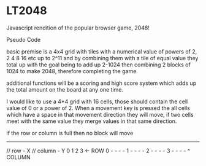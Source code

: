 # LT2048

Javascript rendition of the popular browser game, 2048!

Pseudo Code

basic premise is a 4x4 grid with tiles with a numerical value of powers of 2, 2 4 8 16 etc up to 2^11 and by combining them with a tile of equal value they total up with the goal being to add up 2-1024 then combining 2 blocks of 1024 to make 2048, therefore completing the game.

additional functions will be a scoring and high score system which adds up the total amount on the board at any one time.

I would like to use a 4\*4 grid with 16 cells, those should contain the cell value of 0 or a power of 2. When a movement key is pressed the all cells which have a space in that movement direction they will move, if two cells meet with the same value they merge values in that same direction.

if the row or column is full then no block will move

---

// row - X
// column - Y
0 1 2 3 <- ROW
0 - - - -
1 - - - -
2 - - - -
3 - - - -
^ COLUMN
